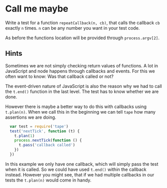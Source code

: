 # Call me maybe

Write a test for a function `repeatCallback(n, cb)`, that calls the callback 
`cb` exactly `n` times. `n` can be any number you want in your test code.

As before the functions location will be provided through `process.argv[2]`.

## Hints

Sometimes we are not simply checking return values of functions. A lot in 
JavaScript and node happens through callbacks and events. For this we often want
to know: Was that callback called or not?

The event-driven nature of JavaScript is also the reason why we had to call the 
`t.end()` function in the last level. The test has to know whether we are done.

However there is maybe a better way to do this with callbacks using `t.plan(n)`.
When we call this in the beginning we can tell `tape` how many assertions we are
doing.

```js
  var test = require('tape')
  test('nextTick', function (t) {
    t.plan(1)
    process.nextTick(function () {
      t.pass('callback called')
    })
  })
```

In this example we only have one callback, which will simply pass the test when
it is called. So we could have used `t.end()` within the callback instead.
However you might see, that if we had multiple callbacks in our tests the 
`t.plan(n)` would come in handy.

